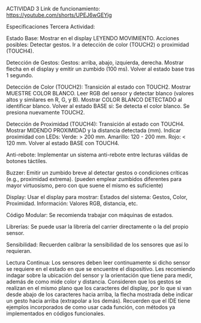 ACTIVIDAD 3
Link de funcionamiento: https://youtube.com/shorts/UPEJ6wGEYig

Especificaciones Tercera Actividad:

Estado Base:
Mostrar en el display LEYENDO MOVIMIENTO. 
Acciones posibles:
Detectar gestos.
Ir a detección de color (TOUCH2) o proximidad (TOUCH4).

Detección de Gestos:
Gestos: arriba, abajo, izquierda, derecha.
Mostrar flecha en el display y emitir un zumbido (100 ms).
Volver al estado base tras 1 segundo.

Detección de Color (TOUCH2):
Transición al estado con TOUCH2.
Mostrar MUESTRE COLOR BLANCO.
Leer RGB del sensor y detectar blanco (valores altos y similares en R, G, y B).
Mostrar COLOR BLANCO DETECTADO al identificar blanco.
Volver al estado BASE si:
Se detecta el color blanco.
Se presiona nuevamente TOUCH2.

Detección de Proximidad (TOUCH4):
Transición al estado con TOUCH4.
Mostrar MIDENDO PROXIMIDAD y la distancia detectada (mm).
Indicar proximidad con LEDs:
Verde: > 200 mm.
Amarillo: 120 - 200 mm.
Rojo: < 120 mm.
Volver al estado BASE con TOUCH4.

Anti-rebote:
Implementar un sistema anti-rebote entre lecturas válidas de botones táctiles.

Buzzer:
Emitir un zumbido breve al detectar gestos o condiciones críticas (e.g., proximidad extrema). (pueden emplear zumbidos diferentes para mayor virtuosismo, pero con que suene el mismo es suficiente)

Display:
Usar el display para mostrar:
Estados del sistema: Gestos, Color, Proximidad.
Información: Valores RGB, distancia, etc.

Código Modular:
Se recomienda trabajar con máquinas de estados.

Librerías:
Se puede usar la librería del carrier directamente o la del propio sensor.

Sensibilidad:
Recuerden calibrar la sensibilidad de los sensores que así lo requieran.

Lectura Continua:
Los sensores deben leer continuamente si dicho sensor se requiere en el estado en que se encuentre el dispositivo.
Les recomiendo indagar sobre la ubicación del sensor y la orientación que tiene para medir, además de como mide color y distancia. Consideren que los gestos se realizan en el mismo plano que los caracteres del display, por lo que si van desde abajo de los caracteres  hacia arriba, la flecha mostrada debe indicar un gesto hacia arriba (extrapolar a los demás).
Recuerden que el IDE tiene ejemplos incorporados de como usar cada función, con métodos ya implementados en códigos funcionales.
